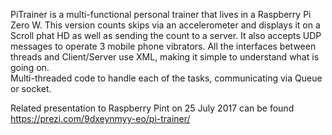 PiTrainer is a multi-functional personal trainer that lives in a Raspberry Pi Zero W.  This version counts skips via an accelerometer and
displays it on a Scroll phat HD as well as sending the count to a server.  It also accepts UDP messages to operate 3 mobile phone 
vibrators.  All the interfaces between threads and Client/Server use XML, making it simple to understand what is going on.  
Multi-threaded code to handle each of the tasks, communicating via Queue or socket. 

Related presentation to Raspberry Pint on 25 July 2017 can be found https://prezi.com/9dxeynmyy-eo/pi-trainer/

